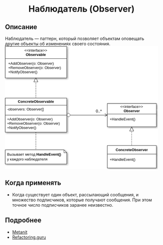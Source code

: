 <div align="center"><h1> Наблюдатель (Observer) </h1></div>    

## Описание    
Наблюдатель — паттерн, который позволяет объектам оповещать другие объекты об изменениях своего состояния.
![Иллюстрация к проекту](https://github.com/FrostyCreator/Design-pattern/blob/master/Images/Observer.png) 

## Когда применять    
- Когда существует один объект, рассылающий сообщения, и множество подписчиков, которые получают сообщения. При этом точное число подписчиков заранее неизвестно.
     
## Подробнее
- [Metanit](https://metanit.com/sharp/patterns/3.2.php)
- [Refactoring.guru](https://refactoring.guru/ru/design-patterns/observer)
